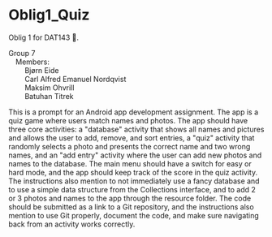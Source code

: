 # Oblig1_Quiz
Oblig 1 for DAT143 📱. 

Group 7
<br />&emsp;Members: 
<br />&emsp;&emsp;        Bjørn Eide
<br />&emsp;&emsp;        Carl Alfred Emanuel Nordqvist
<br />&emsp;&emsp;        Maksim Ohvrill
<br />&emsp;&emsp;        Batuhan Titrek

This is a prompt for an Android app development assignment. The app is a quiz game where users match names and photos. The app should have three core activities: a "database" activity that shows all names and pictures and allows the user to add, remove, and sort entries, a "quiz" activity that randomly selects a photo and presents the correct name and two wrong names, and an "add entry" activity where the user can add new photos and names to the database. The main menu should have a switch for easy or hard mode, and the app should keep track of the score in the quiz activity. The instructions also mention to not immediately use a fancy database and to use a simple data structure from the Collections interface, and to add 2 or 3 photos and names to the app through the resource folder. The code should be submitted as a link to a Git repository, and the instructions also mention to use Git properly, document the code, and make sure navigating back from an activity works correctly.
